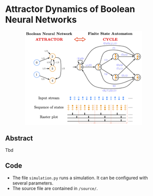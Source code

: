 # Attractor Dynamics of Boolean Neural Networks

<img src="https://github.com/JeremCab/AttractorDynamics/blob/main/image.png" width="75%" style="display: block; margin: 0 auto"/>

## Abstract

Tbd

## Code

- The file `simulation.py` runs a simulation. It can be configured with several parameters.
- The source file are contained in `/source/`.
